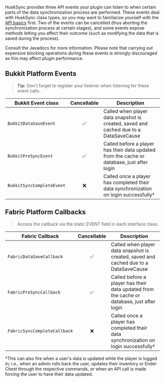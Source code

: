 HuskSync provides three API events your plugin can listen to when certain parts of the data synchronization process are performed. These events deal with HuskSync class types, so you may want to familiarize yourself with the [API basics](API) first. Two of the events can be cancelled (thus aborting the synchronization process at certain stages), and some events expose methods letting you affect their outcome (such as modifying the data that is saved during the process).

Consult the Javadocs for more information. Please note that carrying out expensive blocking operations during these events is strongly discouraged as this may affect plugin performance.

## Bukkit Platform Events
> **Tip:** Don't forget to register your listener when listening for these event calls.
 
| Bukkit Event class        | Cancellable | Description                                                                                 |
|---------------------------|:-----------:|---------------------------------------------------------------------------------------------|
| `BukkitDataSaveEvent`     |      ✅      | Called when player data snapshot is created, saved and cached due to a DataSaveCause        |
| `BukkitPreSyncEvent`      |      ✅      | Called before a player has their data updated from the cache or database, just after login  |
| `BukkitSyncCompleteEvent` |      ❌      | Called once a player has completed their data synchronization on login successfully&dagger; |

## Fabric Platform Callbacks
> Access the callback via the static EVENT field in each interface class.

| Fabric Callback              | Cancellable | Description                                                                                 |
|------------------------------|:-----------:|---------------------------------------------------------------------------------------------|
| `FabricDataSaveCallback`     |      ✅      | Called when player data snapshot is created, saved and cached due to a DataSaveCause        |
| `FabricPreSyncCallback`      |      ✅      | Called before a player has their data updated from the cache or database, just after login  |
| `FabricSyncCompleteCallback` |      ❌      | Called once a player has completed their data synchronization on login successfully&dagger; |

&dagger;This can also fire when a user's data is updated while the player is logged in; i.e., when an admin rolls back the user, updates their inventory or Ender Chest through the respective commands, or when an API call is made forcing the user to have their data updated.
